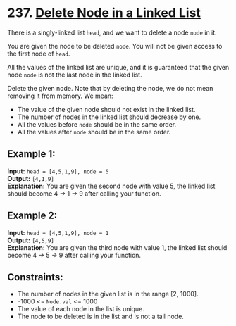 # 237. [Delete Node in a Linked List](https://leetcode.com/problems/delete-node-in-a-linked-list/description/)

There is a singly-linked list `head`, and we want to delete a node `node` in it.

You are given the node to be deleted `node`. You will not be given access to the first node of `head`.

All the values of the linked list are unique, and it is guaranteed that the given node `node` is not the last node in the linked list.

Delete the given node. Note that by deleting the node, we do not mean removing it from memory. We mean:

- The value of the given node should not exist in the linked list.
- The number of nodes in the linked list should decrease by one.
- All the values before `node` should be in the same order.
- All the values after `node` should be in the same order.

## Example 1:
**Input:** `head = [4,5,1,9], node = 5`  
**Output:** `[4,1,9]`  
**Explanation:** You are given the second node with value 5, the linked list should become 4 -> 1 -> 9 after calling your function.

## Example 2:
**Input:** `head = [4,5,1,9], node = 1`  
**Output:** `[4,5,9]`  
**Explanation:** You are given the third node with value 1, the linked list should become 4 -> 5 -> 9 after calling your function.

## Constraints:
- The number of nodes in the given list is in the range [2, 1000].
- -1000 <= `Node.val` <= 1000
- The value of each node in the list is unique.
- The node to be deleted is in the list and is not a tail node.
